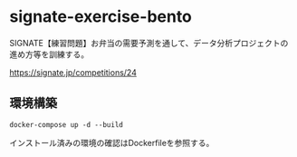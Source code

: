 # signate-exercise-bento
SIGNATE【練習問題】お弁当の需要予測を通して、データ分析プロジェクトの進め方等を訓練する。

https://signate.jp/competitions/24

## 環境構築

`docker-compose up -d --build`

インストール済みの環境の確認はDockerfileを参照する。
